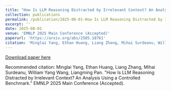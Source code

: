 ```yaml
---
title: "How Is LLM Reasoning Distracted by Irrelevant Context? An Analysis Using a Controlled Benchmark."
collection: publications
permalink: /publication/2025-08-01-How Is LLM Reasoning Distracted by Irrelevant Context? An Analysis Using a Controlled Benchmark
excerpt: ''
date: 2025-08-01
venue: 'EMNLP 2025 Main Conference (Accepted)'
paperurl: 'https://arxiv.org/abs/2505.18761'
citation: 'Minglai Yang, Ethan Huang, Liang Zhang, Mihai Surdeanu, William Yang Wang, Liangming Pan. "How Is LLM Reasoning Distracted by Irrelevant Context? An Analysis Using a Controlled Benchmark." EMNLP 2025 Main Conference'
---
```


[Download paper here](https://arxiv.org/abs/2505.18761)

Recommended citation: Minglai Yang, Ethan Huang, Liang Zhang, Mihai Surdeanu, William Yang Wang, Liangming Pan. "How Is LLM Reasoning Distracted by Irrelevant Context? An Analysis Using a Controlled Benchmark." EMNLP 2025 Main Conference (Accepted).